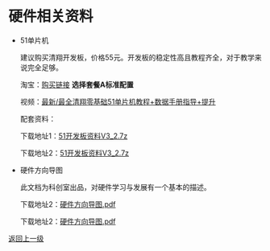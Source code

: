 # 硬件相关资料

- 51单片机

  建议购买清翔开发板，价格55元。开发板的稳定性高且教程齐全，对于教学来说完全足够。

  淘宝：[购买链接](https://item.taobao.com/item.htm?id=39389930175)   **选择套餐A标准配置**

  视频：[最新/最全清翔零基础51单片机教程+数据手册指导+提升](https://www.bilibili.com/video/BV1nt411f7To)

  配套资料：

  下载地址1：[51开发板资料V3_2.7z](https://cdu20-ce-1257520229.cos.ap-chengdu.myqcloud.com/CDU20-CE/00_%E5%BC%80%E5%AD%A6%E5%89%8D%E5%87%86%E5%A4%87/02_%E8%B5%84%E6%96%99/01_%E7%A1%AC%E4%BB%B6/51%E5%BC%80%E5%8F%91%E6%9D%BF%E8%B5%84%E6%96%99V3_2.7z?q-sign-algorithm=sha1&q-ak=AKIDjOznEfcDML9nIdTZCf4OaheQ2VoyqxiI&q-sign-time=1600677750;1602405750&q-key-time=1600677750;1602405750&q-header-list=&q-url-param-list=&q-signature=73d293287ef3eb09750416d32ebaa3e5ddd8ca73)

  下载地址2：[51开发板资料V3_2.7z](https://share.weiyun.com/jtmYimEM)

- 硬件方向导图

	此文档为科创室出品，对硬件学习与发展有一个基本的描述。
	
	下载地址2：[硬件方向导图.pdf](https://cdu20-ce-1257520229.cos.ap-chengdu.myqcloud.com/CDU20-CE/00_%E5%BC%80%E5%AD%A6%E5%89%8D%E5%87%86%E5%A4%87/02_%E8%B5%84%E6%96%99/01_%E7%A1%AC%E4%BB%B6/%E7%A1%AC%E4%BB%B6%E6%96%B9%E5%90%91%E5%AF%BC%E5%9B%BE.pdf?q-sign-algorithm=sha1&q-ak=AKIDjOznEfcDML9nIdTZCf4OaheQ2VoyqxiI&q-sign-time=1600677569;1602405569&q-key-time=1600677569;1602405569&q-header-list=&q-url-param-list=&q-signature=526db18c886a09b081e207ddaa49d5680bcb0f2b)
	
	下载地址2：[硬件方向导图.pdf](http://193.112.54.212:6081/api/public/dl/jsIkulMl/%E7%A1%AC%E4%BB%B6%E6%96%B9%E5%90%91%E5%AF%BC%E5%9B%BE.pdf)

[返回上一级](../README.md)